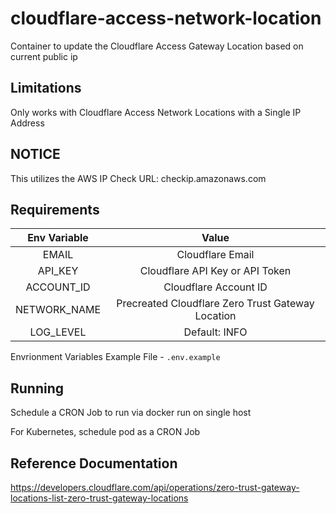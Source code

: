 # cloudflare-access-network-location

Container to update the Cloudflare Access Gateway Location based on current public ip


## Limitations

Only works with Cloudflare Access Network Locations with a Single IP Address

## NOTICE

This utilizes the AWS IP Check URL: checkip.amazonaws.com

## Requirements

| Env Variable | Value |
|:---:|:---:|
| EMAIL | Cloudflare Email |
| API_KEY |Cloudflare API Key or API Token |
| ACCOUNT_ID|Cloudflare Account ID |
| NETWORK_NAME | Precreated Cloudflare Zero Trust Gateway Location |
| LOG_LEVEL | Default: INFO |

Envrionment Variables Example File - `.env.example`

## Running

Schedule a CRON Job to run via docker run on single host

For Kubernetes, schedule pod as a CRON Job 

## Reference Documentation

https://developers.cloudflare.com/api/operations/zero-trust-gateway-locations-list-zero-trust-gateway-locations